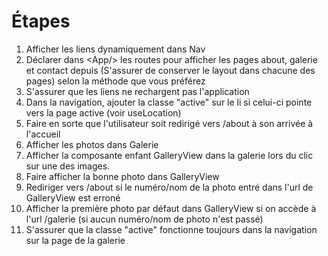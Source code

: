 # Étapes

1.  Afficher les liens dynamiquement dans Nav
2.  Déclarer dans \<App/\> les routes pour afficher les pages about, galerie et contact depuis (S'assurer de conserver le layout dans chacune des pages) selon la méthode que vous préférez
3.  S'assurer que les liens ne rechargent pas l'application
4.  Dans la navigation, ajouter la classe "active" sur le li si celui-ci pointe vers la page active (voir useLocation)
5.  Faire en sorte que l'utilisateur soit redirigé vers /about à son arrivée à l'accueil
6.  Afficher les photos dans Galerie
7.  Afficher la composante enfant GalleryView dans la galerie lors du clic sur une des images.
8.  Faire afficher la bonne photo dans GalleryView
9.  Rediriger vers /about si le numéro/nom de la photo entré dans l'url de GalleryView est erroné
10. Afficher la première photo par défaut dans GalleryView si on accède à l'url /galerie (si aucun numéro/nom de photo n'est passé)
11. S'assurer que la classe "active" fonctionne toujours dans la navigation sur la page de la galerie
